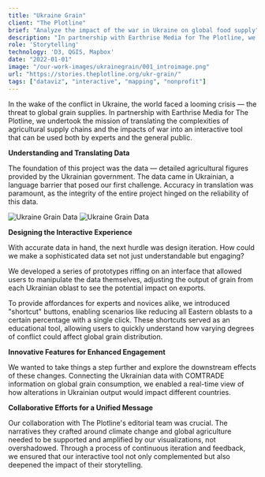 ```yaml
---
title: "Ukraine Grain"
client: "The Plotline"
brief: "Analyze the impact of the war in Ukraine on global food supply"
description: "In partnership with Earthrise Media for The Plotline, we undertook the mission of translating the complexities of agricultural supply chains into an interactive tool for both experts and the general public."
role: 'Storytelling'
technology: 'D3, QGIS, Mapbox'
date: "2022-01-01"
image: "/our-work-images/ukrainegrain/001_introimage.png"
url: "https://stories.theplotline.org/ukr-grain/"
tags: ["dataviz", "interactive", "mapping", "nonprofit"]
--- 
```


In the wake of the conflict in Ukraine, the world faced a looming crisis — the threat to global grain supplies. In partnership with Earthrise Media for The Plotline, we undertook the mission of translating the complexities of agricultural supply chains and the impacts of war into an interactive tool that can be used both by experts and the general public.

**Understanding and Translating Data**

The foundation of this project was the data — detailed agricultural figures provided by the Ukrainian government. The data came in Ukrainian, a language barrier that posed our first challenge. Accuracy in translation was paramount, as the integrity of the entire project hinged on the reliability of this data.

<img class="w-1/2 inline-block" src="/our-work-images/ukrainegrain/004_insetmap.png" alt="Ukraine Grain Data" />

<img class="w-1/2 inline-block" src="/our-work-images/ukrainegrain/005_insetmap2.png" alt="Ukraine Grain Data" />


**Designing the Interactive Experience**

With accurate data in hand, the next hurdle was design iteration. How could we make a sophisticated data set not just understandable but engaging? 

We developed a series of prototypes riffing on an interface that allowed users to manipulate the data themselves, adjusting the output of grain from each Ukrainian oblast to see the potential impact on exports. 

To provide affordances for experts and novices alike, we introduced "shortcut" buttons, enabling scenarios like reducing all Eastern oblasts to a certain percentage with a single click. These shortcuts served as an educational tool, allowing users to quickly understand how varying degrees of conflict could affect global grain distribution.

**Innovative Features for Enhanced Engagement**

We wanted to take things a step further and explore the downstream effects of these changes. Connecting the Ukrainian data with COMTRADE information on global grain consumption, we enabled a real-time view of how alterations in Ukrainian output would impact different countries.

**Collaborative Efforts for a Unified Message**

Our collaboration with The Plotline's editorial team was crucial. The narratives they crafted around climate change and global agriculture needed to be supported and amplified by our visualizations, not overshadowed. Through a process of continuous iteration and feedback, we ensured that our interactive tool not only complemented but also deepened the impact of their storytelling.